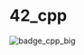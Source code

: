 # 42_cpp

![badge_cpp_big](https://github.com/user-attachments/assets/96bc673b-fbde-4fb4-a5c8-ea64e0e96b00)

